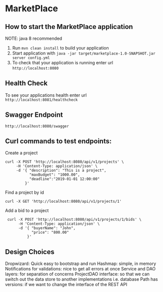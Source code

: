 # MarketPlace

How to start the MarketPlace application
---
NOTE: java 8 recommended
1. Run `mvn clean install` to build your application
1. Start application with `java -jar target/marketplace-1.0-SNAPSHOT.jar server config.yml`
1. To check that your application is running enter url `http://localhost:8080`

Health Check
---

To see your applications health enter url `http://localhost:8081/healthcheck`

Swagger Endpoint
---
`http://localhost:8080/swagger`

Curl commands to test endpoints:
---

Create a project
```
curl -X POST 'http://localhost:8080/api/v1/projects' \
     -H 'Content-Type: application/json' \
     -d '{ "description": "This is a project",
           "maxBudget": "1000.00",
           "deadline":"2019-01-01 12:00:00"
         }'
```

Find a project by id
```
curl -X GET 'http://localhost:8080/api/v1/projects/1'
```

Add a bid to a project

```
 curl -X POST 'http://localhost:8080/api/v1/projects/1/bids' \
      -H 'Content-Type: application/json' \
      -d '{ "buyerName": "John",
            "price": "800.00"
          }' 
```



Design Choices
---
Dropwizard: Quick easy to bootstrap and run
Hashmap: simple, in memory
Notifications for validations: nice to get all errors at once
Service and DAO layers: for separation of concerns
ProjectDAO interface: so that we can switch out the data store to another implementations i.e. database
Path has versions: if we want to change the interface of the REST API